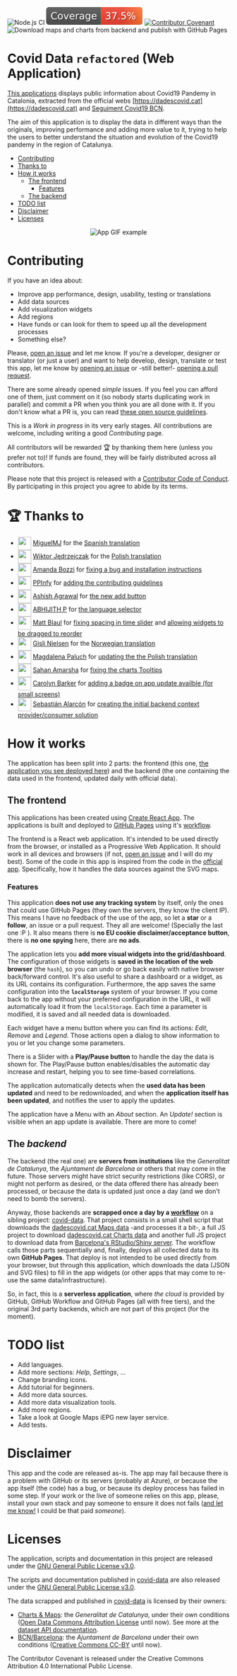 ![Node.js CI](https://github.com/emibcn/covid/workflows/Node.js%20CI/badge.svg)
![Coverage](https://raw.githubusercontent.com/emibcn/covid/badges/master/test-coverage.svg)
[![Contributor Covenant](https://img.shields.io/badge/Contributor%20Covenant-v2.0%20adopted-ff69b4.svg)](code_of_conduct.md)
![Download maps and charts from backend and publish with GitHub Pages](https://github.com/emibcn/covid-data/workflows/Download%20maps%20and%20charts%20from%20backend%20and%20publish%20with%20GitHub%20Pages/badge.svg)

# Covid Data `refactored` (Web Application)

[This applications](https://emibcn.github.io/covid) displays public information about Covid19 Pandemy in Catalonia, extracted from the official webs [https://dadescovid.cat](https://dadescovid.cat) and [Seguiment Covid19 BCN](https://dades.ajuntament.barcelona.cat/seguiment-covid19-bcn/).

The aim of this application is to display the data in different ways than the originals, improving performance and adding more value to it, trying to help the users to better understand the situation and evolution of the Covid19 pandemy in the region of Catalunya.

- [Contributing](#contributing)
- [Thanks to](#trophy-thanks-to)
- [How it works](#how-it-works)
  - [The frontend](#the-frontend)
    - [Features](#features)
  - [The backend](#the-backend)
- [TODO list](#todo-list)
- [Disclaimer](#disclaimer)
- [Licenses](#licenses)

<p align="center">
  <img src="https://github.com/emibcn/covid/raw/badges/images/covid-data-example-02.gif" alt="App GIF example" style="max-width:80%;">
</p>

# Contributing

If you have an idea about:

- Improve app performance, design, usability, testing or translations
- Add data sources
- Add visualization widgets
- Add regions
- Have funds or can look for them to speed up all the development processes
- Something else?

Please, [open an issue](https://github.com/emibcn/covid/issues) and let me know. If you're a developer, designer or translator (or just a user) and want to help develop, design, translate or test this app, let me know by [opening an issue](https://github.com/emibcn/covid/issues) or -still better!- [opening a pull request](https://github.com/emibcn/covid/pulls).

There are some already opened _simple_ issues. If you feel you can afford one of them, just comment on it (so nobody starts duplicating work in parallel) and commit a PR when you think you are all done with it. If you don't know what a PR is, you can read [these open source guidelines](https://www.digitalocean.com/community/tutorial_series/an-introduction-to-open-source).

This is a _Work in progress_ in its very early stages. All contributions are welcome, including writing a good _Contributing_ page.

All contributors will be rewarded :trophy: by thanking them here (unless you prefer not to)! If funds are found, they will be fairly distributed across all contributors.

Please note that this project is released with a [Contributor Code of Conduct](./CODE_OF_CONDUCT.md). By participating in this project you agree to abide by its terms.

# :trophy: Thanks to

- [<img align="center" width="30px" height="30px" src="https://avatars2.githubusercontent.com/u/37369782?s=30&u=e45dece2e5b8aadb65b9b191bc12c46f60ad0512&v=4" />](https://github.com/MiguelMJ) [MiguelMJ](https://github.com/MiguelMJ) for the [Spanish translation](https://github.com/emibcn/covid/blob/master/app/src/i18n/es-es.lang.js)
- [<img align="center" width="30px" height="30px" src="https://avatars3.githubusercontent.com/u/163973?s=30&u=e45dece2e5b8aadb65b9b191bc12c46f60ad0512&v=4" />](https://github.com/wikiyu) [Wiktor Jędrzejczak](https://github.com/wikiyu) for the [Polish translation](https://github.com/emibcn/covid/pull/7)
- [<img align="center" width="30px" height="30px" src="https://avatars3.githubusercontent.com/u/11623748?s=30&u=20e48d6c8a6768d22ae2b46ffc0d3e70139853c3&v=4" />](https://github.com/mandy6720) [Amanda Bozzi](https://github.com/mandy6720) for [fixing a bug and installation instructions](https://github.com/emibcn/covid/pull/16)
- [<img align="center" width="30px" height="30px" src="https://avatars3.githubusercontent.com/u/56343352?s=30&u=64eed100b40eb180a4e7c2cf78c4219485623dca&v=4" />](https://github.com/PPInfy) [PPInfy](https://github.com/PPInfy) for [adding the contributing guidelines](https://github.com/emibcn/covid/pull/14)
- [<img align="center" width="30px" height="30px" src="https://avatars0.githubusercontent.com/u/7333996?s=30&u=9dd0ebe05defb28c187d99f6103f151cbaa87c9b&v=4" />](https://github.com/ashish979) [Ashish Agrawal](https://github.com/ashish979) for [the new add button](https://github.com/emibcn/covid/pull/22)
- [<img align="center" width="30px" height="30px" src="https://avatars2.githubusercontent.com/u/9048589?s=30&u=b8f6c7a9e1bd533e193887d86213f9575be48511&v=4" />](https://github.com/Abhijith126) [ABHIJITH P](https://github.com/Abhijith126) for [the language selector](https://github.com/emibcn/covid/pull/19)
- [<img align="center" width="30px" height="30px" src="https://avatars0.githubusercontent.com/u/32026169?s=30&u=08af20f6f590dded67a97d4c17efcd0c97e5d43a&v=4" />](https://github.com/mblaul) [Matt Blaul](https://github.com/mblaul) for [fixing spacing in time slider](https://github.com/emibcn/covid/pull/21) and [allowing widgets to be dragged to reorder](https://github.com/emibcn/covid/pull/45)
- [<img align="center" width="30px" height="30px" src="https://avatars2.githubusercontent.com/u/17725274?s=30&v=4" />](https://github.com/GisliNielsen) [Gisli Nielsen](https://github.com/GisliNielsen) for the [Norwegian translation](https://github.com/emibcn/covid/pull/27)
- [<img align="center" width="30px" height="30px" src="https://avatars3.githubusercontent.com/u/49305201?s=30&v=4" />](https://github.com/magdalenapaluch) [Magdalena Paluch](https://github.com/magdalenapaluch) for [updating the the Polish translation](https://github.com/emibcn/covid/pull/29)
- [<img align="center" width="30px" height="30px" src="https://avatars0.githubusercontent.com/u/60227056?s=30&u=08d7a234130d88ca31069c082e6be8a7badae1e1&v=4" />](https://github.com/SahanAmarsha) [Sahan Amarsha](https://github.com/SahanAmarsha) for [fixing the charts Tooltips](https://github.com/emibcn/covid/pull/30)
- [<img align="center" width="30px" height="30px" src="https://avatars0.githubusercontent.com/u/57956571?s=30&v=4" />](https://github.com/carbarsoft) [Carolyn Barker](https://github.com/carbarsoft) for [adding a badge on app update availble (for small screens)](https://github.com/emibcn/covid/pull/36)
- [<img align="center" width="30px" height="30px" src="https://avatars3.githubusercontent.com/u/17778665?s=30&u=48e284590947651fccb9cce00363b831b6240301&v=4" />](https://github.com/sebas-alarconr) [Sebastián Alarcón](https://github.com/sebas-alarconr) for [creating the initial backend context provider/consumer solution](https://github.com/emibcn/covid/pull/37)

# How it works

The application has been split into 2 parts: the frontend (this one, [the application you see deployed here](https://emibcn.github.io/covid)) and the backend (the one containing the data used in the frontend, updated daily with official data).

## The frontend

This applications has been created using [Create React App](https://create-react-app.dev/). The applications is built and deployed to [GitHub Pages](https://emibcn.github.io/covid) using it's [workflow](./.github/workflows/node.js.yml).

The frontend is a React web application. It's intended to be used directly from the browser, or installed as a Progressive Web Application. It should work in all devices and browsers (if not, [open an issue](https://github.com/emibcn/covid/issues) and I will do my best). Some of the code in this app is inspired from the code in the [official app](https://dadescovid.cat). Specifically, how it handles the data sources against the SVG maps.

### Features

This application **does not use any tracking system** by itself, only the ones that could use GitHub Pages (they own the servers, they know the client IP). This means I have no feedback of the use of the app, so let a **star** or a **follow**, an issue or a pull request. They all are welcome! (Specially the last one :P ). It also means there is **no EU cookie disclaimer/acceptance button**, there is **no one spying** here, there are **no ads**.

The application lets you **add more visual widgets into the grid/dashboard**. The configuration of those widgets is **saved in the location of the web browser** (the `hash`), so you can undo or go back easily with native browser back/forward control. It's also useful to share a dashboard or a widget, as its URL contains its configuration. Furthermore, the app saves the same configuration into the **`localStorage`** system of your browser. If you come back to the app without your preferred configuration in the URL, it will automatically load it from the `localStorage`. Each time a parameter is modified, it is saved and all needed data is downloaded.

Each widget have a menu button where you can find its actions: _Edit_, _Remove_ and _Legend_. Those actions open a dialog to show information to you or let you change some parameters.

There is a Slider with a **Play/Pause button** to handle the day the data is shown for. The Play/Pause button enables/disables the automatic day increase and restart, helping you to see time-based correlations.

The application automatically detects when the **used data has been updated** and need to be redownloaded, and when the **application itself has been updated**, and notifies the user to apply the updates.

The application have a Menu with an _About_ section. An _Update!_ section is visible when an app update is available. There are more to come!

## The _backend_

The backend (the real one) are **servers from institutions** like the _Generalitat de Catalunya_, the _Ajuntament de Barcelona_ or others that may come in the future. Those servers might have strict security restrictions (like CORS), or might not perform as desired, or the data offered there has already been processed, or because the data is updated just once a day (and we don't need to bomb the servers).

Anyway, those backends are **scrapped once a day by a [workflow](https://github.com/emibcn/covid-data/blob/master/.github/workflows/get-maps-and-charts.yml)** on a sibling project: [covid-data](https://github.com/emibcn/covid-data). That project consists in a small shell script that downloads the [dadescovid.cat Maps data](https://github.com/emibcn/covid-data/tree/master/bin) -and processes it a bit-, a full JS project to download [dadescovid.cat Charts data](https://github.com/emibcn/covid-data/tree/master/charts) and another full JS project to download data from [Barcelona's RStudio/Shiny server](https://github.com/emibcn/covid-data/tree/master/bcn). The workflow calls those parts sequentially and, finally, deploys all collected data to its own **GitHub Pages**. That deploy is not intended to be used directly from your browser, but through this application, which downloads the data (JSON and SVG files) to fill in the app widgets (or other apps that may come to re-use the same data/infrastructure).

So, in fact, this is a **serverless application**, where _the cloud_ is provided by GitHub, GitHub Workflow and GitHub Pages (all with free tiers), and the original 3rd party backends, which are not part of this project (for the moment).

# TODO list

- Add languages.
- Add more sections: _Help_, _Settings_, ...
- Change branding icons.
- Add tutorial for beginners.
- Add more data sources.
- Add more data visualization tools.
- Add more regions.
- Take a look at Google Maps iEPG new layer service.
- Add tests.

# Disclaimer

This app and the code are released as-is. The app may fail because there is a problem with GitHub or its servers (probably at Azure), or because the app itself (the code) has a bug, or because its deploy process has failed in some step. If your work or the live of someone relies on this app, please, install your own stack and pay someone to ensure it does not fails ([and let me know!](https://github.com/emibcn/covid/issues) I could be that paid _someone_).

# Licenses

The application, scripts and documentation in this project are released under the [GNU General Public License v3.0](https://github.com/emibcn/covid/blob/master/LICENSE).

The scripts and documentation published in [covid-data](/emibcn/covid-data) are also released under the [GNU General Public License v3.0](https://github.com/emibcn/crypt-disk-image/blob/master/LICENSE).

The data scrapped and published in [covid-data](/emibcn/covid-data) is licensed by their owners:

- [Charts & Maps](https://dadescovid.cat): the _Generalitat de Catalunya_, under their own conditions ([Open Data Commons Attribution License](http://opendatacommons.org/licenses/by/1.0/) until now). See more at the [dataset API documentation](https://analisi.transparenciacatalunya.cat/Salut/Dades-setmanals-de-COVID-19-per-comarca/jvut-jxu8).
- [BCN/Barcelona](https://dades.ajuntament.barcelona.cat/seguiment-covid19-bcn): the _Ajuntament de Barcelona_ under their own conditions ([Creative Commons CC-BY](https://creativecommons.org/licenses/by/2.0/) until now).

The Contributor Covenant is released under the Creative Commons Attribution 4.0 International Public License.

